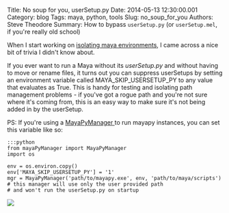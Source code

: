 Title: No soup for you, userSetup.py
Date: 2014-05-13 12:30:00.001
Category: blog
Tags: maya, python, tools
Slug: no_soup_for_you
Authors: Steve Theodore
Summary: How to bypass `userSetup.py` (or `userSetup.mel`, if you're really old school)

When I start working on [isolating maya environments,](http://techartsurvival.blogspot.com/2014/05/what-happens-at-startup.html) I came across a nice bit of trivia I didn't know about.  
  
If you ever want to run a Maya without its _userSetup.py_ and without having to move or rename files, it turns out you can suppress userSetups by setting an environment variable called MAYA_SKIP_USERSETUP_PY to any value that evaluates as True.  This is handy for testing and isolating path management problems - if you've got a rogue path and you're not sure where it's coming from, this is an easy way to make sure it's not being added in by the userSetup.  
  
PS: If you're using a [MayaPyManager ](http://techartsurvival.blogspot.com/2014/05/what-happens-at-startup.html)to run mayapy instances, you can set this variable like so:  
    
    
    :::python  
    from mayaPyManager import MayaPyManager  
    import os   

    env = os.environ.copy()  
    env['MAYA_SKIP_USERSETUP_PY'] = '1'  
    mgr = MayaPyManager('path/to/mayapy.exe', env, 'path/to/maya/scripts')  
    # this manager will use only the user provided path  
    # and won't run the userSetup.py on startup  

[![](http://4.bp.blogspot.com/_U3jHsmZuyeg/TLr6UM2AS-I/AAAAAAAADg0/1BFasu5yW70/s1600/obama_poster_soup_nazi.gif)](http://4.bp.blogspot.com/_U3jHsmZuyeg/TLr6UM2AS-I/AAAAAAAADg0/1BFasu5yW70/s1600/obama_poster_soup_nazi.gif)
    

